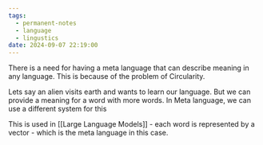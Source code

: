 ```yaml
---
tags:
  - permanent-notes
  - language 
  - lingustics
date: 2024-09-07 22:19:00
---
```


There is a need for having a meta language that can describe meaning in any language. This is because of the problem of Circularity.

Lets say an alien visits earth and wants to learn our language. But we can provide a meaning for a word with more words. In Meta language, we can use a different system for this

This is used in [[Large Language Models]] - each word is represented by a vector - which is the meta language in this case.